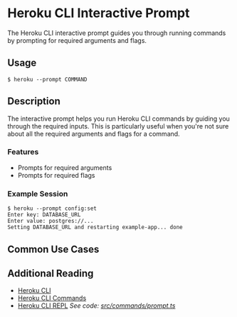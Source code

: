 # Heroku CLI Interactive Prompt

The Heroku CLI interactive prompt guides you through running commands by prompting for required arguments and flags.

## Usage

```term
$ heroku --prompt COMMAND
```

## Description

The interactive prompt helps you run Heroku CLI commands by guiding you through the required inputs. This is particularly useful when you're not sure about all the required arguments and flags for a command.

### Features

* Prompts for required arguments
* Prompts for required flags

### Example Session

```term
$ heroku --prompt config:set
Enter key: DATABASE_URL
Enter value: postgres://...
Setting DATABASE_URL and restarting example-app... done
```

## Common Use Cases


## Additional Reading

* [Heroku CLI](heroku-cli)
* [Heroku CLI Commands](cli-commands)
 * [Heroku CLI REPL](cli-repl)
_See code: [src/commands/prompt.ts](https://github.com/heroku/cli/blob/v10.9.0/packages/cli/src/commands/prompt.ts)_
